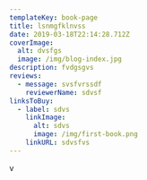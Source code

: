 ```yaml
---
templateKey: book-page
title: lsnmgfklnvss
date: 2019-03-18T22:14:28.712Z
coverImage:
  alt: dvsfgs
  image: /img/blog-index.jpg
description: fvdgsgvs
reviews:
  - message: svsfvrssdf
    reviewerName: sdvsf
linksToBuy:
  - label: sdvs
    linkImage:
      alt: sdvs
      image: /img/first-book.png
    linkURL: sdvsfvs
---
```

v
